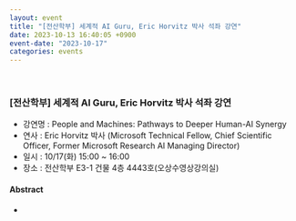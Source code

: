 ```yaml
---
layout: event
title: "[전산학부] 세계적 AI Guru, Eric Horvitz 박사 석좌 강연"
date: 2023-10-13 16:40:05 +0900
event-date: "2023-10-17"
categories: events
---
```


<br/>

### [전산학부] 세계적 AI Guru, Eric Horvitz 박사 석좌 강연

- 강연명 :  People and Machines: Pathways to Deeper Human-AI Synergy
- 연사 : Eric Horvitz 박사 (Microsoft Technical Fellow, Chief Scientific Officer, Former Microsoft Research AI Managing Director)
- 일시 : 10/17(화) 15:00 ~ 16:00
- 장소 : 전산학부 E3-1 건물 4층 4443호(오상수영상강의실)

#### Abstract
- 
